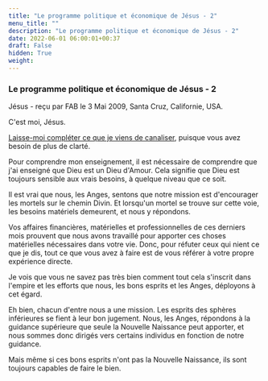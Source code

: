 ```yaml
---
title: "Le programme politique et économique de Jésus - 2"
menu_title: ""
description: "Le programme politique et économique de Jésus - 2"
date: 2022-06-01 06:00:01+00:37
draft: False
hidden: True
weight:
---
```

### Le programme politique et économique de Jésus - 2

Jésus - reçu par FAB le 3 Mai 2009, Santa Cruz, Californie, USA.

C'est moi, Jésus.

[Laisse-moi compléter ce que je viens de canaliser](/fr-contemporary-messages/fr-contemporary-messages-by-date-order/fr-contemporary-messages-2009/fr-2009-5-3-1-fab-jesus/), puisque vous avez besoin de plus de clarté.

Pour comprendre mon enseignement, il est nécessaire de comprendre que j'ai enseigné que Dieu est un Dieu d'Amour. Cela signifie que Dieu est toujours sensible aux vrais besoins, à quelque niveau que ce soit.

Il est vrai que nous, les Anges, sentons que notre mission est d'encourager les mortels sur le chemin Divin. Et lorsqu'un mortel se trouve sur cette voie, les besoins matériels demeurent, et nous y répondons.

Vos affaires financières, matérielles et professionnelles de ces derniers mois prouvent que nous avons travaillé pour apporter ces choses matérielles nécessaires dans votre vie. Donc, pour réfuter ceux qui nient ce que je dis, tout ce que vous avez à faire est de vous référer à votre propre expérience directe.

Je vois que vous ne savez pas très bien comment tout cela s'inscrit dans l'empire et les efforts que nous, les bons esprits et les Anges, déployons à cet égard.

Eh bien, chacun d'entre nous a une mission. Les esprits des sphères inférieures se fient à leur bon jugement. Nous, les Anges, répondons à la guidance supérieure que seule la Nouvelle Naissance peut apporter, et nous sommes donc dirigés vers certains individus en fonction de notre guidance.

Mais même si ces bons esprits n'ont pas la Nouvelle Naissance, ils sont toujours capables de faire le bien.